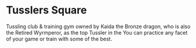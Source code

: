 # Tusslers Square


Tussling club & training gym owned by Kaida the Bronze dragon, who is also the Retired Wyrmperor, as the top Tussler in the   You can practice any facet of your game or train with some of the best.
